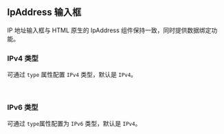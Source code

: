 <div class="demo-header">
<p class="overviewicon">
  <span class="wapi-form-ipaddress"/>
</p>

## IpAddress 输入框

<nova-uxlink widget-name="IpAddress"></nova-uxlink>

IP 地址输入框与 HTML 原生的 IpAddress 组件保持一致，同时提供数据绑定功能。
</div>

### IPv4 类型

可通过 `type` 属性配置 `IPv4` 类型，默认是 `IPv4`。

<nova-demo-view link="ip-address/ipv4-type"></nova-demo-view>

<br>

### IPv6 类型

可通过 `type`属性配置为 `IPv6` 类型，默认是 `IPv4`。

<nova-demo-view link="ip-address/ipv6-type"></nova-demo-view>

<br>
